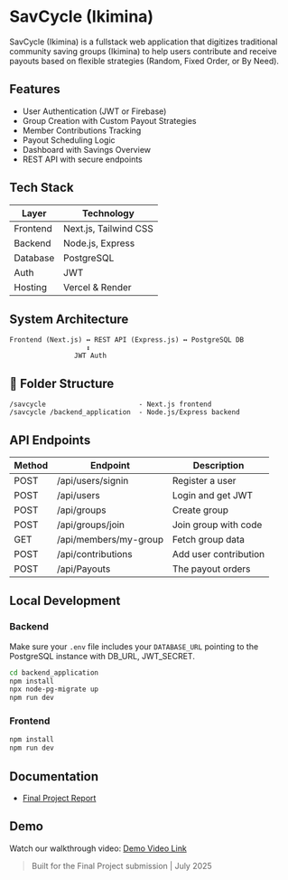 # SavCycle (Ikimina)

SavCycle (Ikimina) is a fullstack web application that digitizes traditional community saving groups (Ikimina) to help users contribute and receive payouts based on flexible strategies (Random, Fixed Order, or By Need).

## Features

-  User Authentication (JWT or Firebase)
-  Group Creation with Custom Payout Strategies
-  Member Contributions Tracking
-  Payout Scheduling Logic
-  Dashboard with Savings Overview
-  REST API with secure endpoints

## Tech Stack

| Layer     | Technology            |
|-----------|-----------------------|
| Frontend  | Next.js, Tailwind CSS |
| Backend   | Node.js, Express      |
| Database  | PostgreSQL            |
| Auth      | JWT                   |
| Hosting   | Vercel & Render       |

## System Architecture

```
Frontend (Next.js) ↔️ REST API (Express.js) ↔️ PostgreSQL DB
                   ↕️
                JWT Auth
```

## 📂 Folder Structure

```
/savcycle                       - Next.js frontend
/savcycle /backend_application  - Node.js/Express backend
```

##  API Endpoints

| Method | Endpoint               | Description             |
|--------|------------------------|-------------------------|
| POST   | /api/users/signin      | Register a user         |
| POST   | /api/users             | Login and get JWT       |
| POST   | /api/groups            | Create group            |
| POST   | /api/groups/join       | Join group with code    |
| GET    | /api/members/my-group  | Fetch group data        |
| POST   | /api/contributions     | Add user contribution   |
| POST   | /api/Payouts           | The payout orders       |

## Local Development

### Backend

Make sure your `.env` file includes your `DATABASE_URL` pointing to the PostgreSQL instance with DB_URL, JWT_SECRET.

```bash
cd backend_application
npm install
npx node-pg-migrate up
npm run dev
```

### Frontend

```bash
npm install
npm run dev
```

## Documentation

- [Final Project Report](https://docs.google.com/document/d/16lj6aZ6LEnMOKjw38zsv0uOXmzZniNYPuSaRCjDve84/edit?tab=t.0)

## Demo

Watch our walkthrough video: [Demo Video Link](https://drive.google.com/file/d/1XTib2Wtlzv41FabLqMty5yB1iulyou8f/view?usp=sharing)

> Built for the Final Project submission | July 2025

